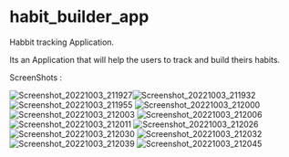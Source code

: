 # habit_builder_app

Habbit tracking Application.

Its an Application that will help the users to track and build theirs habits.

ScreenShots : 



![Screenshot_20221003_211927](https://user-images.githubusercontent.com/95564242/193633154-1fa331ad-0394-4526-8487-b8c02608456c.jpg)![Screenshot_20221003_211932](https://user-images.githubusercontent.com/95564242/193633219-1962c38f-b516-48ed-b1c0-e64f4d5f8e88.jpg)
![Screenshot_20221003_211955](https://user-images.githubusercontent.com/95564242/193633248-7acca065-0c21-450e-be3c-b7ade8da474f.jpg)
![Screenshot_20221003_212000](https://user-images.githubusercontent.com/95564242/193633367-5bde78e2-0d3c-445b-b6c9-ba82d4b42c9f.jpg)
![Screenshot_20221003_212003](https://user-images.githubusercontent.com/95564242/193633380-d74fef9e-baee-4a18-9b73-16e2902d64eb.jpg)
![Screenshot_20221003_212006](https://user-images.githubusercontent.com/95564242/193633398-0afe6b77-2b6b-4dfe-aef2-b7f42d020595.jpg)
![Screenshot_20221003_212011](https://user-images.githubusercontent.com/95564242/193633663-226b26a2-b9e7-4a37-b2b9-6d804bb16523.jpg)
![Screenshot_20221003_212026](https://user-images.githubusercontent.com/95564242/193633692-e76b1656-4fd6-4f88-8be2-b3dd3678e7fb.jpg)
![Screenshot_20221003_212030](https://user-images.githubusercontent.com/95564242/193633806-17662760-41ea-4251-946b-37b3ee18c848.jpg)
![Screenshot_20221003_212032](https://user-images.githubusercontent.com/95564242/193633887-1024d915-2a8a-4229-bcf8-3bbf80474b82.jpg)
![Screenshot_20221003_212039](https://user-images.githubusercontent.com/95564242/193633932-8b854e2d-98f9-4b5a-883d-b3fa4fa53ea0.jpg)
![Screenshot_20221003_212045](https://user-images.githubusercontent.com/95564242/193634004-896fba7c-bcb3-44b4-9680-02438693cb42.jpg)
